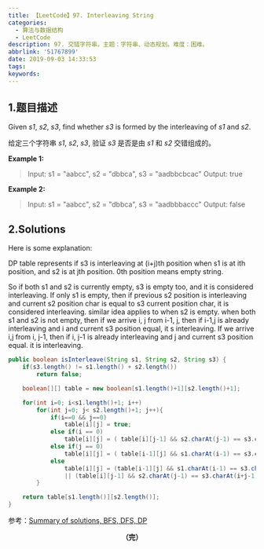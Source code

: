 ```yaml
---
title: 【LeetCode】97. Interleaving String
categories:
  - 算法与数据结构
  - LeetCode
description: 97. 交错字符串。主题：字符串、动态规划。难度：困难。
abbrlink: '51767899'
date: 2019-09-03 14:33:53
tags:
keywords:
---
```


## 1.题目描述

Given *s1*, *s2*, *s3*, find whether *s3* is formed by the interleaving of *s1* and *s2*.

给定三个字符串 *s1*, *s2*, *s3*, 验证 *s3* 是否是由 *s1* 和 *s2* 交错组成的。

**Example 1:**

> Input: s1 = "aabcc", s2 = "dbbca", s3 = "aadbbcbcac"
> Output: true

**Example 2:**

> Input: s1 = "aabcc", s2 = "dbbca", s3 = "aadbbbaccc"
> Output: false

## 2.Solutions

Here is some explanation:

DP table represents if s3 is interleaving at (i+j)th position when s1 is at ith position, and s2 is at jth position. 0th position means empty string.

So if both s1 and s2 is currently empty, s3 is empty too, and it is considered interleaving. If only s1 is empty, then if previous s2 position is interleaving and current s2 position char is equal to s3 current position char, it is considered interleaving. similar idea applies to when s2 is empty. when both s1 and s2 is not empty, then if we arrive i, j from i-1, j, then if i-1,j is already interleaving and i and current s3 position equal, it s interleaving. If we arrive i,j from i, j-1, then if i, j-1 is already interleaving and j and current s3 position equal. it is interleaving.

~~~java
public boolean isInterleave(String s1, String s2, String s3) {
    if(s3.length() != s1.length() + s2.length())
        return false;

    boolean[][] table = new boolean[s1.length()+1][s2.length()+1];

    for(int i=0; i<s1.length()+1; i++)
        for(int j=0; j< s2.length()+1; j++){
            if(i==0 && j==0)
                table[i][j] = true;
            else if(i == 0)
                table[i][j] = ( table[i][j-1] && s2.charAt(j-1) == s3.charAt(i+j-1));
            else if(j == 0)
                table[i][j] = ( table[i-1][j] && s1.charAt(i-1) == s3.charAt(i+j-1));
            else
                table[i][j] = (table[i-1][j] && s1.charAt(i-1) == s3.charAt(i+j-1) ) 
                || (table[i][j-1] && s2.charAt(j-1) == s3.charAt(i+j-1) );
        }

    return table[s1.length()][s2.length()];
}
~~~

参考：[Summary of solutions, BFS, DFS, DP](https://leetcode.com/problems/interleaving-string/discuss/31904/Summary-of-solutions-BFS-DFS-DP)

<center><font style="font-weight:bold">（完）</font></center>
